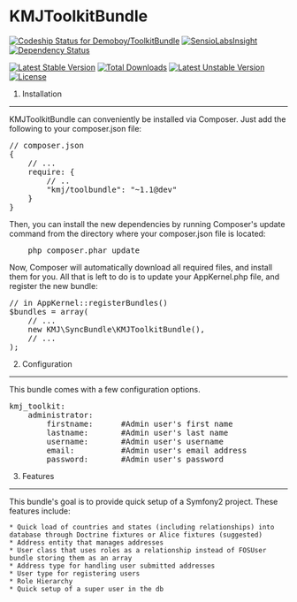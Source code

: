KMJToolkitBundle
================================
[ ![Codeship Status for Demoboy/ToolkitBundle](https://codeship.com/projects/07fa0450-5696-0132-90cb-0ea30a431f2b/status)](https://codeship.com/projects/49576)
[![SensioLabsInsight](https://insight.sensiolabs.com/projects/73c42571-63c2-455e-b6a5-ead8cefa10e1/mini.png)](https://insight.sensiolabs.com/projects/73c42571-63c2-455e-b6a5-ead8cefa10e1)
[![Dependency Status](https://www.versioneye.com/user/projects/5491c3ecdd709d6dbd000203#tab-licenses/badge.svg?style=flat)](https://www.versioneye.com/user/projects/5491c3ecdd709d6dbd000203#tab-licenses)

[![Latest Stable Version](https://poser.pugx.org/kmj/toolkitbundle/v/stable.svg)](https://packagist.org/packages/kmj/toolkitbundle) [![Total Downloads](https://poser.pugx.org/kmj/toolkitbundle/downloads.svg)](https://packagist.org/packages/kmj/toolkitbundle) [![Latest Unstable Version](https://poser.pugx.org/kmj/toolkitbundle/v/unstable.svg)](https://packagist.org/packages/kmj/toolkitbundle) [![License](https://poser.pugx.org/kmj/toolkitbundle/license.svg)](https://packagist.org/packages/kmj/toolkitbundle)

1) Installation
----------------------------------

KMJToolkitBundle can conveniently be installed via Composer. Just add the following to your composer.json file:

<pre>
// composer.json
{
    // ...
    require: {
        // ..
        "kmj/toolbundle": "~1.1@dev"
    }
}
</pre>


Then, you can install the new dependencies by running Composer's update command from the directory where your composer.json file is located:

<pre>
    php composer.phar update
</pre>

Now, Composer will automatically download all required files, and install them for you. All that is left to do is to update your AppKernel.php file, and register the new bundle:

<pre>
// in AppKernel::registerBundles()
$bundles = array(
    // ...
    new KMJ\SyncBundle\KMJToolkitBundle(),
    // ...
);
</pre>

2) Configuration
----------------------------------

This bundle comes with a few configuration options.

<pre>
kmj_toolkit:
    administrator:
        firstname:      #Admin user's first name
        lastname:       #Admin user's last name
        username:       #Admin user's username
        email:          #Admin user's email address
        password:       #Admin user's password
</pre>


3) Features
----------------------------------

This bundle's goal is to provide quick setup of a Symfony2 project. These features include:

    * Quick load of countries and states (including relationships) into database through Doctrine fixtures or Alice fixtures (suggested)
    * Address entity that manages addresses
    * User class that uses roles as a relationship instead of FOSUser bundle storing them as an array
    * Address type for handling user submitted addresses
    * User type for registering users
    * Role Hierarchy
    * Quick setup of a super user in the db
